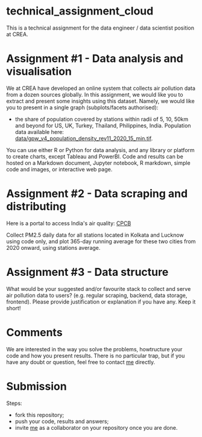 # technical_assignment_cloud

This is a technical assignment for the data engineer / data scientist position at CREA.

# Assignment #1 - Data analysis and visualisation

We at CREA have developed an online system that collects air pollution data from a dozen sources globally. In this assignment, we would like you to extract and present some insights using this dataset. Namely, we would like you to present in a single graph (subplots/facets authorised):

- the share of population covered by stations within radii of 5, 10, 50km and beyond for US, UK, Turkey, Thailand, Philippines, India. Population data available here: [data/gpw_v4_population_density_rev11_2020_15_min.tif](data/gpw_v4_population_density_rev11_2020_15_min.tif).

You can use either R or Python for data analysis, and any library or platform to create charts, except Tableau and PowerBI. Code and results can be hosted on a Markdown document, Jupyter notebook, R markdown, simple code and images, or interactive web page.

# Assignment #2 - Data scraping and distributing

Here is a portal to access India's air quality: [CPCB](https://app.cpcbccr.com/ccr/#/caaqm-dashboard-all/caaqm-landing/data)

Collect PM2.5 daily data for all stations located in Kolkata and Lucknow using code only, and plot 365-day running average for these two cities from 2020 onward, using stations average.

# Assignment #3 - Data structure

What would be your suggested and/or favourite stack to collect and serve air pollution data to users? (e.g. regular scraping, backend, data storage, frontend). Please provide justification or explanation if you have any. Keep it short!

# Comments

We are interested in the way you solve the problems, howtructure your code and how you present results. There is no particular trap, but if you have any doubt or question, feel free to contact [me](hubert@energyandcleanair.org) directly.

# Submission

Steps:

- fork this repository;
- push your code, results and answers;
- invite [me](hubert@energyandcleanair.org) as a collaborator on your repository once you are done.
